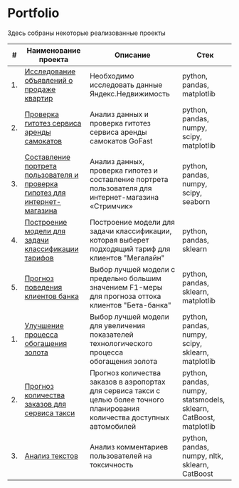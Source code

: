 # Portfolio

Здесь собраны некоторые реализованные проекты

| #    | Наименование проекта                | Описание                                                     | Стек                                                         |
| ---- | ------------------------------------------------------------ | ------------------------------------------------------------ | ------------------------------------------------------------ |
| 1.   |[Исследование объявлений о продаже квартир](https://github.com/fromufawithlove/Portfolio/tree/main/%D0%AF%D0%BD%D0%B4%D0%B5%D0%BA%D1%81.%D0%9D%D0%B5%D0%B4%D0%B2%D0%B8%D0%B6%D0%B8%D0%BC%D0%BE%D1%81%D1%82%D1%8C) | Необходимо исследовать данные Яндекс.Недвижимость |  python, pandas, matplotlib |
| 2.   | [Проверка гитотез сервиса аренды самокатов](https://github.com/fromufawithlove/Portfolio/tree/main/%D0%A1%D0%B0%D0%BC%D0%BE%D0%BA%D0%B0%D1%82%D1%8B%20GoFast) | Анализ данных и проверка гитотез сервиса аренды самокатов GoFast | python, pandas, numpy, scipy, matplotlib |
| 3.   | [Составление портрета пользователя и проверка гипотез для интернет-магазина](https://github.com/fromufawithlove/Portfolio/tree/main/%D0%A1%D1%82%D1%80%D0%B8%D0%BC%D1%87%D0%B8%D0%BA) | Анализ данных, проверка гипотез и составление портрета пользователя для интернет-магазина «Стримчик» | python, pandas, numpy, scipy, seaborn |
| 4.   | [Построение модели для задачи классификации тарифов](https://github.com/fromufawithlove/Portfolio/tree/main/%D0%9C%D0%B5%D0%B3%D0%B0%D0%BB%D0%B0%D0%B9%D0%BD) | Построение модели для задачи классификации, которая выберет подходящий тариф для клиентов "Мегалайн" | python, pandas, sklearn |
| 5.   | [Прогноз поведения клиентов банка](https://github.com/fromufawithlove/Portfolio/tree/main/%D0%91%D0%B5%D1%82%D0%B0-%D0%B1%D0%B0%D0%BD%D0%BA) | Выбор лучшей модели  с предельно большим значением F1-меры для прогноза оттока клиентов "Бета-банка" | python, pandas, sklearn, matplotlib  |
| 1.   | [Улучшение процесса обогащения золота](https://github.com/aq2003/Portfolio/tree/main/Gold%20Recovery) | Выбор лучшей модели для увеличения <br/>показателей технологического процесса <br/>обогащения золота | python, pandas, numpy, scipy, sklearn, matplotlib       |
| 2.   | [Прогноз количества заказов для сервиса такси](https://github.com/aq2003/Portfolio/tree/main/Taxi%20Service) | Прогноз количества заказов в аэропортах <br/>для сервиса такси с целью более точного планирования количества доступных <br/>автомобилей | python, pandas, numpy, statsmodels, sklearn, CatBoost, matplotlib |
| 3.   | [Анализ текстов](https://github.com/aq2003/Portfolio/tree/main/Analyzing%20Texts) | Анализ комментариев пользователей на токсичность             | python, pandas, numpy, nltk, sklearn, CatBoost |
